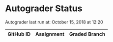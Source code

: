 # Autograder Status
Autograder last run at: October 15, 2018 at 12:20

| GitHub ID | Assignment | Graded Branch |
|-----------|------------|---------------|

